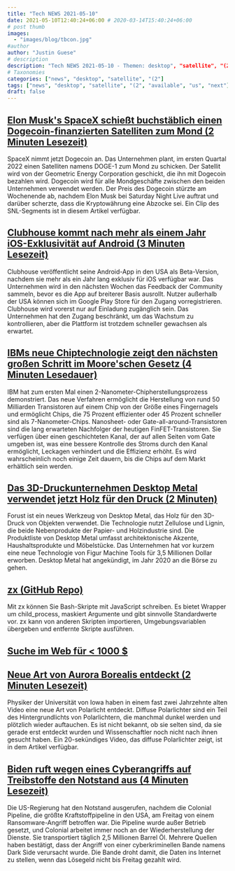 ```yaml
---
title: "Tech NEWS 2021-05-10"
date: 2021-05-10T12:40:24+06:00 # 2020-03-14T15:40:24+06:00
# post thumb
images:
  - "images/blog/tbcon.jpg"
#author
author: "Justin Guese"
# description
description: "Tech NEWS 2021-05-10 - Themen: desktop", "satellite", "(2"
# Taxonomies
categories: ["news", "desktop", "satellite", "(2"]
tags: ["news", "desktop", "satellite", "(2", "available", "us", "next"]
draft: false
---
```


## [Elon Musk's SpaceX schießt buchstäblich einen Dogecoin-finanzierten Satelliten zum Mond (2 Minuten Lesezeit)](https://www.theverge.com/2021/5/9/22427588/spacex-dogecoin-satellite-doge-1-to-the-moon)

 SpaceX nimmt jetzt Dogecoin an. Das Unternehmen plant, im ersten Quartal 2022 einen Satelliten namens DOGE-1 zum Mond zu schicken. Der Satellit wird von der Geometric Energy Corporation geschickt, die ihn mit Dogecoin bezahlen wird. Dogecoin wird für alle Mondgeschäfte zwischen den beiden Unternehmen verwendet werden. Der Preis des Dogecoin stürzte am Wochenende ab, nachdem Elon Musk bei Saturday Night Live auftrat und darüber scherzte, dass die Kryptowährung eine Abzocke sei. Ein Clip des SNL-Segments ist in diesem Artikel verfügbar.

## [Clubhouse kommt nach mehr als einem Jahr iOS-Exklusivität auf Android (3 Minuten Lesezeit)](https://www.theverge.com/2021/5/9/22424399/clubhouse-android-app-release-date-news-features)

 Clubhouse veröffentlicht seine Android-App in den USA als Beta-Version, nachdem sie mehr als ein Jahr lang exklusiv für iOS verfügbar war. Das Unternehmen wird in den nächsten Wochen das Feedback der Community sammeln, bevor es die App auf breiterer Basis ausrollt. Nutzer außerhalb der USA können sich im Google Play Store für den Zugang vorregistrieren. Clubhouse wird vorerst nur auf Einladung zugänglich sein. Das Unternehmen hat den Zugang beschränkt, um das Wachstum zu kontrollieren, aber die Plattform ist trotzdem schneller gewachsen als erwartet.

## [IBMs neue Chiptechnologie zeigt den nächsten großen Schritt im Moore'schen Gesetz (4 Minuten Lesedauer)](https://singularityhub.com/2021/05/09/ibms-next-generation-chip-tech-shows-off-next-step-in-moores-law/)

 IBM hat zum ersten Mal einen 2-Nanometer-Chipherstellungsprozess demonstriert. Das neue Verfahren ermöglicht die Herstellung von rund 50 Milliarden Transistoren auf einem Chip von der Größe eines Fingernagels und ermöglicht Chips, die 75 Prozent effizienter oder 45 Prozent schneller sind als 7-Nanometer-Chips. Nanosheet- oder Gate-all-around-Transistoren sind die lang erwarteten Nachfolger der heutigen FinFET-Transistoren. Sie verfügen über einen geschichteten Kanal, der auf allen Seiten vom Gate umgeben ist, was eine bessere Kontrolle des Stroms durch den Kanal ermöglicht, Leckagen verhindert und die Effizienz erhöht. Es wird wahrscheinlich noch einige Zeit dauern, bis die Chips auf dem Markt erhältlich sein werden.

## [Das 3D-Druckunternehmen Desktop Metal verwendet jetzt Holz für den Druck (2 Minuten)](https://techxplore.com/news/2021-05-3d-company-desktop-metal-wood.html)

 Forust ist ein neues Werkzeug von Desktop Metal, das Holz für den 3D-Druck von Objekten verwendet. Die Technologie nutzt Zellulose und Lignin, die beide Nebenprodukte der Papier- und Holzindustrie sind. Die Produktliste von Desktop Metal umfasst architektonische Akzente, Haushaltsprodukte und Möbelstücke. Das Unternehmen hat vor kurzem eine neue Technologie von Figur Machine Tools für 3,5 Millionen Dollar erworben. Desktop Metal hat angekündigt, im Jahr 2020 an die Börse zu gehen.

## [zx (GitHub Repo)](https://github.com/google/zx)

 Mit zx können Sie Bash-Skripte mit JavaScript schreiben. Es bietet Wrapper um child_process, maskiert Argumente und gibt sinnvolle Standardwerte vor. zx kann von anderen Skripten importieren, Umgebungsvariablen übergeben und entfernte Skripte ausführen.

## [Suche im Web für < 1000 $ ](https://quickwit.io/blog/commoncrawl/)



## [Neue Art von Aurora Borealis entdeckt (2 Minuten Lesezeit)](https://interestingengineering.com/new-type-of-aurora-borealis-discovered)

 Physiker der Universität von Iowa haben in einem fast zwei Jahrzehnte alten Video eine neue Art von Polarlicht entdeckt. Diffuse Polarlichter sind ein Teil des Hintergrundlichts von Polarlichtern, die manchmal dunkel werden und plötzlich wieder auftauchen. Es ist nicht bekannt, ob sie selten sind, da sie gerade erst entdeckt wurden und Wissenschaftler noch nicht nach ihnen gesucht haben. Ein 20-sekündiges Video, das diffuse Polarlichter zeigt, ist in dem Artikel verfügbar.

## [Biden ruft wegen eines Cyberangriffs auf Treibstoffe den Notstand aus (4 Minuten Lesezeit)](https://www.bbc.com/news/business-57050690)

 Die US-Regierung hat den Notstand ausgerufen, nachdem die Colonial Pipeline, die größte Kraftstoffpipeline in den USA, am Freitag von einem Ransomware-Angriff betroffen war. Die Pipeline wurde außer Betrieb gesetzt, und Colonial arbeitet immer noch an der Wiederherstellung der Dienste. Sie transportiert täglich 2,5 Millionen Barrel Öl. Mehrere Quellen haben bestätigt, dass der Angriff von einer cyberkriminellen Bande namens Dark Side verursacht wurde. Die Bande droht damit, die Daten ins Internet zu stellen, wenn das Lösegeld nicht bis Freitag gezahlt wird.

